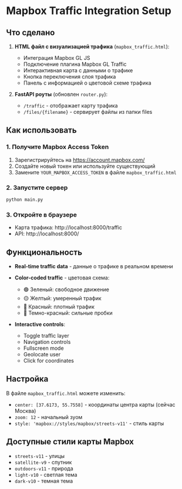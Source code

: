 # Mapbox Traffic Integration Setup

## Что сделано

1. **HTML файл с визуализацией трафика** (`mapbox_traffic.html`):
   - Интеграция Mapbox GL JS
   - Подключение плагина Mapbox GL Traffic
   - Интерактивная карта с данными о трафике
   - Кнопка переключения слоя трафика
   - Панель с информацией о цветовой схеме трафика

2. **FastAPI роуты** (обновлен `router.py`):
   - `/traffic` - отображает карту трафика
   - `/files/{filename}` - сервирует файлы из папки files

## Как использовать

### 1. Получите Mapbox Access Token
1. Зарегистрируйтесь на https://account.mapbox.com/
2. Создайте новый токен или используйте существующий
3. Замените `YOUR_MAPBOX_ACCESS_TOKEN` в файле `mapbox_traffic.html`

### 2. Запустите сервер
```bash
python main.py
```

### 3. Откройте в браузере
- Карта трафика: http://localhost:8000/traffic
- API: http://localhost:8000/

## Функциональность

- **Real-time traffic data** - данные о трафике в реальном времени
- **Color-coded traffic** - цветовая схема:
  - 🟢 Зеленый: свободное движение
  - 🟡 Желтый: умеренный трафик
  - 🔴 Красный: плотный трафик
  - 🔴 Темно-красный: сильные пробки

- **Interactive controls**:
  - Toggle traffic layer
  - Navigation controls
  - Fullscreen mode
  - Geolocate user
  - Click for coordinates

## Настройка

В файле `mapbox_traffic.html` можете изменить:
- `center: [37.6173, 55.7558]` - координаты центра карты (сейчас Москва)
- `zoom: 12` - начальный зуом
- `style: 'mapbox://styles/mapbox/streets-v11'` - стиль карты

## Доступные стили карты Mapbox
- `streets-v11` - улицы
- `satellite-v9` - спутник
- `outdoors-v11` - природа
- `light-v10` - светлая тема
- `dark-v10` - темная тема